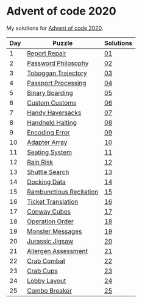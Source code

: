 # Advent of code 2020
My solutions for [Advent of code 2020](https://adventofcode.com/2020).

| Day | Puzzle                                                          | Solutions  |
|-----|-----------------------------------------------------------------|------------|
| 1   | [Report Repair](https://adventofcode.com/2020/day/1)            | [01](./01) |
| 2   | [Password Philosophy](https://adventofcode.com/2020/day/2)      | [02](./02) |
| 3   | [Toboggan Trajectory](https://adventofcode.com/2020/day/3)      | [03](./03) |
| 4   | [Passport Processing](https://adventofcode.com/2020/day/4)      | [04](./04) |
| 5   | [Binary Boarding](https://adventofcode.com/2020/day/5)          | [05](./05) |
| 6   | [Custom Customs](https://adventofcode.com/2020/day/6)           | [06](./06) |
| 7   | [Handy Haversacks](https://adventofcode.com/2020/day/7)         | [07](./07) |
| 8   | [Handheld Halting](https://adventofcode.com/2020/day/8)         | [08](./08) |
| 9   | [Encoding Error](https://adventofcode.com/2020/day/9)           | [09](./09) |
| 10  | [Adapter Array](https://adventofcode.com/2020/day/10)           | [10](./10) |
| 11  | [Seating System](https://adventofcode.com/2020/day/11)          | [11](./11) |
| 12  | [Rain Risk](https://adventofcode.com/2020/day/12)               | [12](./12) |
| 13  | [Shuttle Search](https://adventofcode.com/2020/day/13)          | [13](./13) |
| 14  | [Docking Data](https://adventofcode.com/2020/day/14)            | [14](./14) |
| 15  | [Rambunctious Recitation](https://adventofcode.com/2020/day/15) | [15](./15) |
| 16  | [Ticket Translation](https://adventofcode.com/2020/day/16)      | [16](./16) |
| 17  | [Conway Cubes](https://adventofcode.com/2020/day/17)            | [17](./17) |
| 18  | [Operation Order](https://adventofcode.com/2020/day/18)         | [18](./18) |
| 19  | [Monster Messages](https://adventofcode.com/2020/day/19)        | [19](./19) |
| 20  | [Jurassic Jigsaw](https://adventofcode.com/2020/day/20)         | [20](./20) |
| 21  | [Allergen Assessment](https://adventofcode.com/2020/day/21)     | [21](./21) |
| 22  | [Crab Combat](https://adventofcode.com/2020/day/22)             | [22](./22) |
| 23  | [Crab Cups](https://adventofcode.com/2020/day/23)               | [23](./23) |
| 24  | [Lobby Layout](https://adventofcode.com/2020/day/24)            | [24](./24) |
| 25  | [Combo Breaker](https://adventofcode.com/2020/day/25)           | [25](./25) |
